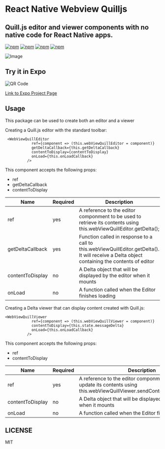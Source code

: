 # React Native Webview Quilljs
## Quill.js editor and viewer components with no native code for React Native apps.

[![npm](https://img.shields.io/npm/v/react-native-webview-quilljs.svg)](https://www.npmjs.com/package/react-native-webview-quilljs)
[![npm](https://img.shields.io/npm/dm/react-native-webview-quilljs.svg)](https://www.npmjs.com/package/react-native-webview-quilljs)
[![npm](https://img.shields.io/npm/dt/react-native-webview-quilljs.svg)](https://www.npmjs.com/package/react-native-webview-quilljs)
[![npm](https://img.shields.io/npm/l/react-native-webview-quilljs.svg)](https://github.com/react-native-component/react-native-webview-quilljs/blob/master/LICENSE)


![Image](https://thumbs.gfycat.com/CelebratedSilentDromedary-size_restricted.gif)

## Try it in Expo
![QR Code](https://github.com/reggie3/react-native-webview-quilljs/blob/master/expo-qr-code.png)


[Link to Expo Project Page](https://expo.io/@reggie3/react-native-webview-quilljs)

## Usage
This package can be used to create both an editor and a viewer

Creating a Quill.js editor with the standard toolbar:
~~~~
 <WebViewQuillEditor
            ref={component => (this.webViewQuillEditor = component)}
            getDeltaCallback={this.getDeltaCallback}
            contentToDisplay={contentToDisplay}
            onLoad={this.onLoadCallback}
          />
~~~~

This component accepts the following props:
* ref
* getDeltaCallback
* contentToDisplay

| Name                   | Required      | Description |
| ---------------------- | ------------- | ----------- |
| ref            |    yes        | A reference to the editor componment to be used to retrieve its contents using     this.webViewQuillEditor.getDelta();
| getDeltaCallback  |    yes        | Function called in response to a call to this.webViewQuillEditor.getDelta().  It will receive a Delta object containing the contents of editor |
| contentToDisplay     |    no        | A Delta object that will be displayed by the editor when it mounts|
|onLoad | no| A function called when the Editor finishes loading |


Creating a Delta viewer that can display content created with Quill.js:
~~~
<WebViewQuillViewer
            ref={component => (this.webViewQuillViewer = component)}
            contentToDisplay={this.state.messageDelta}
            onLoad={this.onLoadCallback}
          />
~~~

This component accepts the following props:
* ref
* contentToDisplay

| Name                   | Required      | Description |
| ---------------------- | ------------- | ----------- |
| ref            |    yes        | A reference to the editor componment to be used to update its contents using     this.webViewQuillViewer.sendContentToViewer(delta);
| contentToDisplay     |    no        | A Delta object that will be displayed by the viewer when it mounts|
|onLoad | no| A function called when the Editor finishes loading |




## LICENSE

MIT
